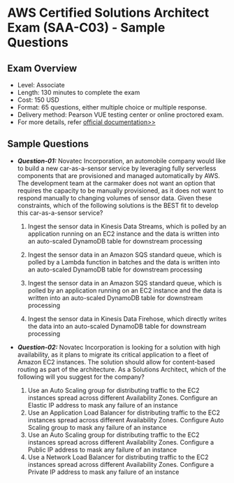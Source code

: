 # AWS Certified Solutions Architect Exam (SAA-C03) - Sample Questions

## Exam Overview
- Level: Associate
- Length: 130 minutes to complete the exam
- Cost: 150 USD
- Format: 65 questions, either multiple choice or multiple response.
- Delivery method: Pearson VUE testing center or online proctored exam.
- For more details, refer [official documentation>>](https://aws.amazon.com/certification/certified-solutions-architect-associate/)
## Sample Questions

- <b>*Question-01:*</b> Novatec Incorporation, an automobile company would like to build a new car-as-a-sensor service by leveraging fully serverless components that are provisioned and managed automatically by AWS. 
The development team at the carmaker does not want an option that requires the capacity to be manually provisioned, as it does not want to respond manually to changing volumes of sensor data. Given these constraints, which of the following solutions is the BEST fit to develop this car-as-a-sensor service?
     1. Ingest the sensor data in Kinesis Data Streams, which is polled by an application running on an EC2 instance and the data is written into an auto-scaled DynamoDB table for downstream processing
        
     2. Ingest the sensor data in an Amazon SQS standard queue, which is polled by a Lambda function in batches and the data is written into an auto-scaled DynamoDB table for downstream processing
     3. Ingest the sensor data in an Amazon SQS standard queue, which is polled by an application running on an EC2 instance and the data is written into an auto-scaled DynamoDB table for downstream processing
     4. Ingest the sensor data in Kinesis Data Firehose, which directly writes the data into an auto-scaled DynamoDB table for downstream processing

- <b>*Question-02:*</b> Novatec Incorporation is looking for a solution with high availability, as it plans to migrate its critical application to a fleet of Amazon EC2 instances. The solution should allow for content-based routing as part of the architecture. As a Solutions Architect, which of the following will you suggest for the company?
     1. Use an Auto Scaling group for distributing traffic to the EC2 instances spread across different Availability Zones. Configure an Elastic IP address to mask any failure of an instance
     2. Use an Application Load Balancer for distributing traffic to the EC2 instances spread across different Availability Zones. Configure Auto Scaling group to mask any failure of an instance
     3. Use an Auto Scaling group for distributing traffic to the EC2 instances spread across different Availability Zones. Configure a Public IP address to mask any failure of an instance
     4. Use a Network Load Balancer for distributing traffic to the EC2 instances spread across different Availability Zones. Configure a Private IP address to mask any failure of an instance

